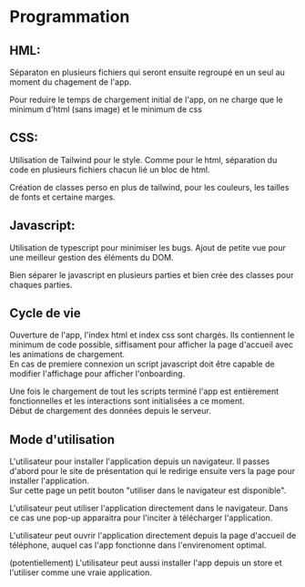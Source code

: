 # Programmation

## HML:

Séparaton en plusieurs fichiers qui seront ensuite regroupé en un seul au moment du chagement de l'app.

Pour reduire le temps de chargement initial de l'app, on ne charge que le minimum d'html (sans image) et le minimum de css

## CSS:
 
Utilisation de Tailwind pour le style. Comme pour le html, séparation du code en plusieurs fichiers chacun lié un bloc de html.

Création de classes perso en plus de tailwind, pour les couleurs, les tailles de fonts et certaine marges.

## Javascript:

Utilisation de typescript pour minimiser les bugs. Ajout de petite vue pour une meilleur gestion des éléments du DOM.

Bien séparer le javascript en plusieurs parties et bien crée des classes pour chaques parties.

## Cycle de vie

Ouverture de l'app, l'index html et index css sont chargés. Ils contiennent le minimum de code possible, siffisament pour afficher la page d'accueil avec les animations de chargement. <br />
En cas de premiere connexion un script javascript doit être capable de modifier l'affichage pour afficher l'onboarding.

Une fois le chargement de tout les scripts terminé l'app est entièrement fonctionnelles et les interactions sont initialisées a ce moment. <br />
Début de chargement des données depuis le serveur.

## Mode d'utilisation

L'utilisateur pour installer l'application depuis un navigateur. Il passes d'abord pour le site de présentation qui le redirige ensuite vers la page pour installer l'application. <br />
Sur cette page un petit bouton "utiliser dans le navigateur est disponible".

L'utilisateur peut utiliser l'application directement dans le navigateur. Dans ce cas une pop-up apparaitra pour l'inciter à télécharger l'application.

L'utilisateur peut ouvrir l'application directement depuis la page d'accueil de téléphone, auquel cas l'app fonctionne dans l'envirenoment optimal.

(potentiellement) L'utilisateur peut aussi installer l'app depuis un store et l'utiliser comme une vraie application.